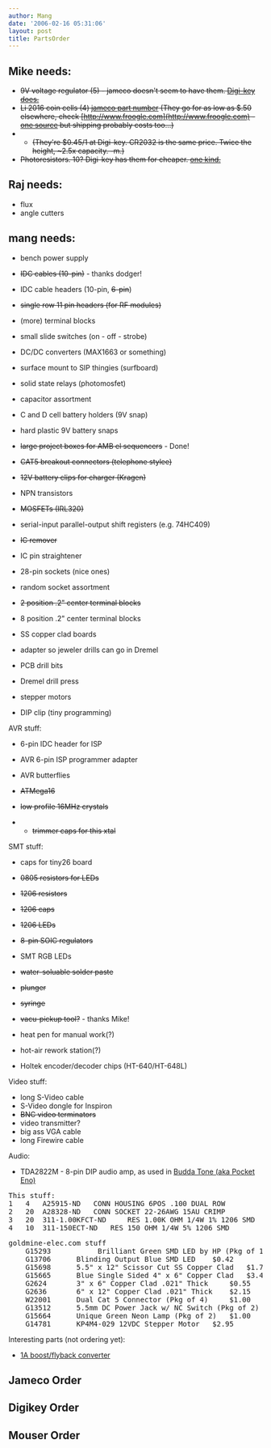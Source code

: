 ```yaml
---
author: Mang
date: '2006-02-16 05:31:06'
layout: post
title: PartsOrder
---
```


## Mike needs:

* <s>9V voltage regulator (5) - jameco doesn't seem to have them.  [Digi-key does.](http://rocky.digikey.com/scripts/ProductInfo.dll?Site=US&V=425&M=PQ09RA1)</s>
* <s>Li 2016 coin cells (4) [jameco part number](http://www.jameco.com/cgi-bin/ncommerce3/ProductDisplay?prmenbr=91&prrfnbr=355233&cgrfnbr=772&ctgys=503;527;772;) (They go for as low as $.50 elsewhere, check [http://www.froogle.com](http://www.froogle.com) - [one source](http://store.yahoo.com/shoppingmatrix2/cr-2016-mxl.html) but shipping probably costs too...)</s>
* * <s>(They're $0.45/1 at Digi-key.  CR2032 is the same price.  Twice the height, ~2.5x capacity. -m.)</s>
* <s>Photoresistors.  10?  Digi-key has them for cheaper.  [one kind.](http://rocky.digikey.com/scripts/ProductInfo.dll?Site=US&V=209&M=PDV-P9007)</s>

## Raj needs:

* flux
* angle cutters

## mang needs:

* bench power supply
* <s>IDC cables (10-pin)</s> - thanks dodger!
* IDC cable headers (10-pin, <s>6-pin</s>)
* <s>single row 11 pin headers (for RF modules)</s>
* (more) terminal blocks
* small slide switches (on - off - strobe)
* DC/DC converters (MAX1663 or something)
* surface mount to SIP thingies (surfboard)
* solid state relays (photomosfet)
* capacitor assortment

* C and D cell battery holders (9V snap)
* hard plastic 9V battery snaps

* <s>large project boxes for AMB el sequencers</s> - Done!
* <s>CAT5 breakout connectors (telephone stylee)</s>
* <s>12V battery clips for charger (Kragen)</s>

* NPN transistors
* <s>MOSFETs (IRL320)</s>

* serial-input parallel-output shift registers (e.g. 74HC409)

* <s>IC remover</s>
* IC pin straightener
* 28-pin sockets (nice ones)
* random socket assortment
* <s>2 position .2" center terminal blocks</S>
* 8 position .2" center terminal blocks

* SS copper clad boards
* adapter so jeweler drills can go in Dremel
* PCB drill bits
* Dremel drill press
* stepper motors

* DIP clip (tiny programming)

AVR stuff:

* 6-pin IDC header for ISP
* AVR 6-pin ISP programmer adapter
* AVR butterflies

* <s>ATMega16</s>
* <s>low profile 16MHz crystals</s>
* * <s>trimmer caps for this xtal</s>

SMT stuff:

* caps for tiny26 board
* <s>0805 resistors for LEDs</s>
* <s>1206 resistors</s>
* <s>1206 caps</s>
* <s>1206 LEDs</s>
* <s>8-pin SOIC regulators</s>
* SMT RGB LEDs

* <s>water-soluable solder paste</s>
* <s>plunger</s>
* <s>syringe</s>

* <s>vacu-pickup tool?</s> - thanks Mike!
* heat pen for manual work(?)
* hot-air rework station(?)

* Holtek encoder/decoder chips (HT-640/HT-648L)

Video stuff:

* long S-Video cable
* S-Video dongle for Inspiron
* <s>BNC video terminators</s>
* video transmitter?
* big ass VGA cable
* long Firewire cable

Audio:

* TDA2822M - 8-pin DIP audio amp, as used in <a href="http://www.fm3.com.cn">Budda Tone (aka Pocket Eno)</a>

<pre>
This stuff:
1  	4  	A25915-ND  	CONN HOUSING 6POS .100 DUAL ROW  	    	0  	0.63000  	$2.52
2 	20 	A28328-ND 	CONN SOCKET 22-26AWG 15AU CRIMP 	  	0 	0.07200 	$1.44
3 	20 	311-1.00KFCT-ND 	RES 1.00K OHM 1/4W 1% 1206 SMD 	  	0 	0.08800 	$1.76
4 	10 	311-150ECT-ND 	RES 150 OHM 1/4W 5% 1206 SMD 	  	0 	0.07800 	$0.78
</pre>

<pre>
goldmine-elec.com stuff
  	G15293  	 	 Brilliant Green SMD LED by HP (Pkg of 10)  	$0.99  	   	$1.98
	G13706 		Blinding Output Blue SMD LED 	$0.42 	  	$42.00
	G15698 		5.5" x 12" Scissor Cut SS Copper Clad 	$1.75 	  	$3.50
	G15665 		Blue Single Sided 4" x 6" Copper Clad 	$3.49 	  	$13.96
	G2624 		3" x 6" Copper Clad .021" Thick 	$0.55 	  	$2.20
	G2636 		6" x 12" Copper Clad .021" Thick 	$2.15 	  	$4.30
	W22001 		Dual Cat 5 Connector (Pkg of 4) 	$1.00 	  	$2.00
	G13512 		5.5mm DC Power Jack w/ NC Switch (Pkg of 2) 	$1.00 	  	$4.00
	G15664 		Unique Green Neon Lamp (Pkg of 2) 	$1.00 	  	$5.00
	G14781 		KP4M4-029 12VDC Stepper Motor 	$2.95 	  	$5.90
</pre>

Interesting parts (not ordering yet):

* [1A boost/flyback converter](http://www.digikey.com/scripts/us/dksus.dll?PName?Name=LT1619ES8-ND)

## Jameco Order


## Digikey Order


## Mouser Order
